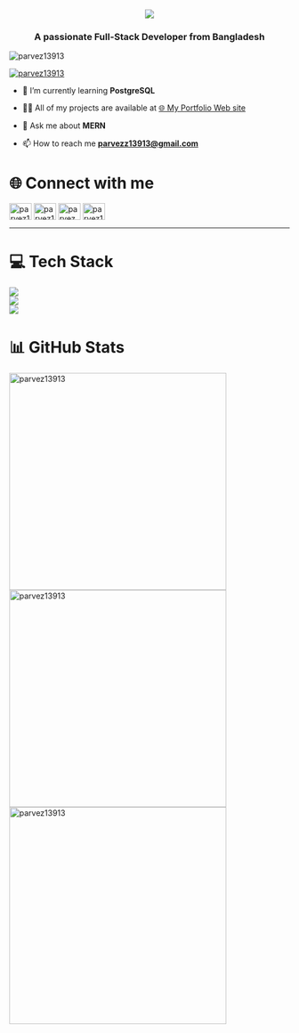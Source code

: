 <h1 align="center">
    <img src="https://readme-typing-svg.herokuapp.com/?font=Righteous&size=35&center=true&vCenter=true&width=500&height=70&duration=4000&lines=Hi+There!+👋;+I'm+Parvez+Rahman!+👋;" />
</h1>
<h3 align="center">A passionate Full-Stack Developer from Bangladesh</h3>
<p align="left"> <img src="https://komarev.com/ghpvc/?username=parvez13913&label=Profile%20views&color=0e75b6&style=flat" alt="parvez13913" /> </p>

<p align="left"> <a href="https://twitter.com/parvez13913" target="blank"><img src="https://img.shields.io/twitter/follow/parvez13913?logo=twitter&style=for-the-badge" alt="parvez13913" /></a> </p>

- 🌱 I’m currently learning **PostgreSQL**

- 👨‍💻 All of my projects are available at [🌐 My Portfolio Web site](https://parvez-rahman-13913.netlify.app)

- 💬 Ask me about **MERN**

- 📫 How to reach me **parvezz13913@gmail.com**

# 🌐 Connect with me
<div align="left">
<a href="https://twitter.com/parvez13913" target="blank"><img align="center" src="https://raw.githubusercontent.com/rahuldkjain/github-profile-readme-generator/master/src/images/icons/Social/twitter.svg" alt="parvez13913" height="30" width="40" /></a>
<a href="https://linkedin.com/in/parvez13913" target="blank"><img align="center" src="https://raw.githubusercontent.com/rahuldkjain/github-profile-readme-generator/master/src/images/icons/Social/linked-in-alt.svg" alt="parvez13913" height="30" width="40" /></a>
<a href="https://fb.com/parvez.rahman.13913" target="blank"><img align="center" src="https://raw.githubusercontent.com/rahuldkjain/github-profile-readme-generator/master/src/images/icons/Social/facebook.svg" alt="parvez.rahman.13913" height="30" width="40" /></a>
<a href="https://instagram.com/parvez13913" target="blank"><img align="center" src="https://raw.githubusercontent.com/rahuldkjain/github-profile-readme-generator/master/src/images/icons/Social/instagram.svg" alt="parvez13913" height="30" width="40" /></a>
</div>
<hr/>

# 💻 Tech Stack
<div>
    <img src="https://skillicons.dev/icons?i=html,css,javascript,typescript,vscode" /><br>
    <img src="https://skillicons.dev/icons?i=bootstrap,tailwind,react,nextjs,redux,firebase,git" /> <br>
    <img src="https://skillicons.dev/icons?i=nodejs,express,mongodb,postgresql,graphql,aws,docker,prisma" />
</div>

# 📊 GitHub Stats
 

<div align=left>
  <img width=390 src="https://github-readme-stats.vercel.app/api?username=parvez13913&show_icons=true&theme=transparent" alt="parvez13913" />
    <br/>
  <img width=390 src="https://streak-stats.demolab.com/?user=parvez13913&theme=transparent" alt="parvez13913"  />
  <br/>
  <img width=390 src="https://github-readme-stats.vercel.app/api/top-langs/?username=parvez13913&layout=donut&theme=transparent" alt="parvez13913" />
</div>
